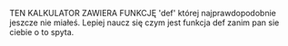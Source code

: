 TEN KALKULATOR ZAWIERA FUNKCJĘ 'def' której najprawdopodobnie jeszcze nie miałeś. Lepiej naucz się czym jest funkcja def zanim pan sie ciebie o to spyta.
